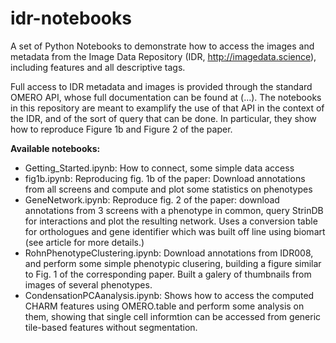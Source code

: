 # idr-notebooks

A set of Python Notebooks to demonstrate how to access the images and metadata from the Image Data Repository (IDR, http://imagedata.science), including features and all descriptive tags. 

Full access to IDR metadata and images is provided through the standard OMERO API, whose full documentation can be found at (...). The notebooks in this repository are meant to examplify the use of that API in the context of the IDR, and of the sort of query that can be done. In particular, they show how to reproduce Figure 1b and Figure 2 of the paper.

**Available notebooks:**

- Getting_Started.ipynb: How to connect, some simple data access
- fig1b.ipynb: Reproducing fig. 1b of the paper: Download annotations from all screens and compute and plot some statistics on phenotypes
- GeneNetwork.ipynb: Reproduce fig. 2 of the paper: download annotations from 3 screens with a phenotype in common, query StrinDB for interactions and plot the resulting network. Uses a conversion table for orthologues and gene identifier which was built off line using biomart (see article for more details.) 
- RohnPhenotypeClustering.ipynb: Download annotations from IDR008, and perform some simple phenotypic clusering, building a figure similar to Fig. 1 of the corresponding paper. Built a galery of thumbnails from images of several phenotypes.
- CondensationPCAanalysis.ipynb: Shows how to access the computed CHARM features using OMERO.table and perform some analysis on them, showing that single cell informtion can be accessed from generic tile-based features without segmentation.

